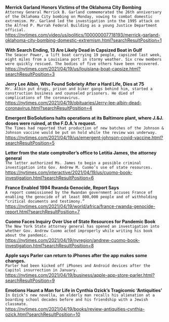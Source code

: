 **Merrick Garland Honors Victims of the Oklahoma City Bombing**\
`Attorney General Merrick B. Garland commemorated the 26th anniversary of the Oklahoma City bombing on Monday, vowing to combat domestic extremism. Mr. Garland led the investigation into the 1995 attack on the Alfred P. Murrah Federal Building as a young Justice Department official.`\
https://nytimes.com/video/us/politics/100000007718193/merrick-garland-oklahoma-city-bombing-domestic-extremism.html?searchResultPosition=1

**With Search Ending, 13 Are Likely Dead in Capsized Boat in Gulf**\
`The Seacor Power, a lift boat carrying 19 people, capsized last week, eight miles from a Louisiana port in stormy weather. Six crew members were quickly rescued. The bodies of five others have been recovered.`\
https://nytimes.com/2021/04/19/us/louisiana-boat-capsize.html?searchResultPosition=3

**Jerry Lee Albin, Who Found Sobriety After a Hard Life, Dies at 75**\
`Mr. Albin put drugs, prison and biker gangs behind him, started a construction business and counseled prisoners. He died of complications of the coronavirus.`\
https://nytimes.com/2021/04/19/obituaries/Jerry-lee-albin-dead-coronavirus.html?searchResultPosition=4

**Emergent BioSolutions halts operations at its Baltimore plant, where J.&J. doses were ruined, at the F.D.A.’s request.**\
`The Times had reported that production of new batches of the Johnson & Johnson vaccine would be put on hold while the review was underway.`\
https://nytimes.com/2021/04/19/us/emergent-johnson-covid-vaccine.html?searchResultPosition=5

**Letter from the state comptroller’s office to Letitia James, the attorney general**\
`The letter authorized Ms. James to begin a possible criminal investigation into Gov. Andrew M. Cuomo’s use of state resources.`\
https://nytimes.com/interactive/2021/04/19/us/cuomo-book-investigation.html?searchResultPosition=6

**France Enabled 1994 Rwanda Genocide, Report Says**\
`A report commissioned by the Rwandan government accuses France of enabling the genocide of at least 800,000 people and of withholding “critical documents and testimony.”`\
https://nytimes.com/2021/04/19/world/africa/france-rwanda-genocide-report.html?searchResultPosition=7

**Cuomo Faces Inquiry Over Use of State Resources for Pandemic Book**\
`The New York State attorney general has opened an investigation into whether Gov. Andrew Cuomo acted improperly while writing his book about the pandemic.`\
https://nytimes.com/2021/04/19/nyregion/andrew-cuomo-book-investigation.html?searchResultPosition=8

**Apple says Parler can return to iPhones after the app makes some changes.**\
`Parler had been kicked off iPhones and Android devices after the Capitol insurrection in January.`\
https://nytimes.com/2021/04/19/business/apple-app-store-parler.html?searchResultPosition=9

**Emotions Haunt a Man for Life in Cynthia Ozick’s Tragicomic ‘Antiquities’**\
`In Ozick’s new novella, an elderly man recalls his alienation at a boarding school decades before and his friendship with a Jewish classmate.`\
https://nytimes.com/2021/04/19/books/review-antiquities-cynthia-ozick.html?searchResultPosition=10

